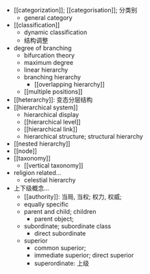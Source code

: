 - [[categorization]]; [[categorisation]]; 分类别
    - general category
- [[classification]]
    - dynamic classification
    - 结构调整
- degree of branching
    - bifurcation theory
    - maximum degree
    - linear hierarchy
    - branching hierarchy
        - [[overlapping hierarchy]]
    - [[multiple positions]]
- [[heterarchy]]: 变态分层结构
- [[hierarchical system]]
    - hierarchical display
    - [[hierarchical level]]
    - [[hierarchical link]]
    - hierarchical structure; structural hierarchy
- [[nested hierarchy]]
- [[node]]
- [[taxonomy]]
    - [[vertical taxonomy]]
- religion related...
    - celestial hierarchy
- 上下级概念...
    - [[authority]]: 当局, 当权; 权力, 权威;
    - equally specific
    - parent and child; children
        - parent object;
    - subordinate; subordinate class
        - direct subordinate
    - superior
        - common superior;
        - immediate superior; direct superior
        - superordinate: 上级
